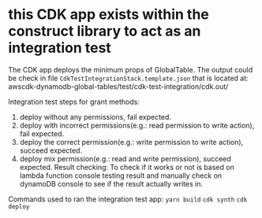 # this CDK app exists within the construct library to act as an integration test

The CDK app deploys the minimum props of GlobalTable. 
The output could be check in file `CdkTestIntegrationStack.template.json` that is located at: awscdk-dynamodb-global-tables/test/cdk-test-integration/cdk.out/

Integration test steps for grant methods:
1. deploy without any permissions, fail expected.
2. deploy with incorrect permissions(e.g.: read permission to write action), fail expected. 
3. deploy the correct permission(e.g.: write permission to write action), succeed expected.
4. deploy mix permission(e.g.: read and write permission), succeed expected.
Result checking:
To check if it works or not is based on lambda function console testing result and manually check on dynamoDB console to see if the result actually writes in.

Commands used to ran the integration test app:
`yarn build`
`cdk synth`
`cdk deploy`

